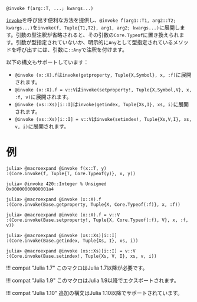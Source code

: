 ```
@invoke f(arg::T, ...; kwargs...)
```

[`invoke`](@ref)を呼び出す便利な方法を提供し、`@invoke f(arg1::T1, arg2::T2; kwargs...)`を`invoke(f, Tuple{T1,T2}, arg1, arg2; kwargs...)`に展開します。引数の型注釈が省略されると、その引数の`Core.Typeof`に置き換えられます。引数が型指定されていないか、明示的に`Any`として型指定されているメソッドを呼び出すには、引数に`::Any`で注釈を付けます。

以下の構文もサポートしています：

  * `@invoke (x::X).f`は`invoke(getproperty, Tuple{X,Symbol}, x, :f)`に展開されます。
  * `@invoke (x::X).f = v::V`は`invoke(setproperty!, Tuple{X,Symbol,V}, x, :f, v)`に展開されます。
  * `@invoke (xs::Xs)[i::I]`は`invoke(getindex, Tuple{Xs,I}, xs, i)`に展開されます。
  * `@invoke (xs::Xs)[i::I] = v::V`は`invoke(setindex!, Tuple{Xs,V,I}, xs, v, i)`に展開されます。

# 例

```jldoctest
julia> @macroexpand @invoke f(x::T, y)
:(Core.invoke(f, Tuple{T, Core.Typeof(y)}, x, y))

julia> @invoke 420::Integer % Unsigned
0x00000000000001a4

julia> @macroexpand @invoke (x::X).f
:(Core.invoke(Base.getproperty, Tuple{X, Core.Typeof(:f)}, x, :f))

julia> @macroexpand @invoke (x::X).f = v::V
:(Core.invoke(Base.setproperty!, Tuple{X, Core.Typeof(:f), V}, x, :f, v))

julia> @macroexpand @invoke (xs::Xs)[i::I]
:(Core.invoke(Base.getindex, Tuple{Xs, I}, xs, i))

julia> @macroexpand @invoke (xs::Xs)[i::I] = v::V
:(Core.invoke(Base.setindex!, Tuple{Xs, V, I}, xs, v, i))
```

!!! compat "Julia 1.7"
    このマクロはJulia 1.7以降が必要です。


!!! compat "Julia 1.9"
    このマクロはJulia 1.9以降でエクスポートされます。


!!! compat "Julia 1.10"
    追加の構文はJulia 1.10以降でサポートされています。


